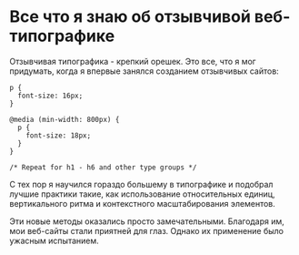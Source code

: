 # Все что я знаю об отзывчивой веб-типографике
Отзывчивая типографика - крепкий орешек. Это все, что я мог придумать, когда я впервые занялся созданием отзывчивых сайтов:
```
p {
  font-size: 16px;
}

@media (min-width: 800px) {
  p {
    font-size: 18px;
  }
}

/* Repeat for h1 - h6 and other type groups */
```
С тех пор я научился гораздо большему в типографике и подобрал лучшие практики такие, как использование относительных единиц, вертикального ритма и контекстного масштабирования элементов.

Эти новые методы оказались просто замечательными. Благодаря им, мои веб-сайты стали приятней для глаз. Однако их применение было ужасным испытанием.

